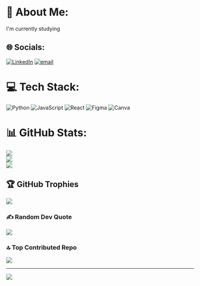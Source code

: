 # 💫 About Me:
I'm currently studying<br>


## 🌐 Socials:
[![LinkedIn](https://img.shields.io/badge/LinkedIn-%230077B5.svg?logo=linkedin&logoColor=white)](https://linkedin.com/in/BeksultanGabit) 
[![email](https://img.shields.io/badge/Email-D14836?logo=gmail&logoColor=white)](mailto:beksultangabit04@gmail.com) 

# 💻 Tech Stack:
![Python](https://img.shields.io/badge/python-3670A0?style=for-the-badge&logo=python&logoColor=ffdd54) ![JavaScript](https://img.shields.io/badge/javascript-%23323330.svg?style=for-the-badge&logo=javascript&logoColor=%23F7DF1E) ![React](https://img.shields.io/badge/react-%2320232a.svg?style=for-the-badge&logo=react&logoColor=%2361DAFB) ![Figma](https://img.shields.io/badge/figma-%23F24E1E.svg?style=for-the-badge&logo=figma&logoColor=white) ![Canva](https://img.shields.io/badge/Canva-%2300C4CC.svg?style=for-the-badge&logo=Canva&logoColor=white)
# 📊 GitHub Stats:
![](https://github-readme-stats.vercel.app/api?username=BekshQWERTY&theme=dark&hide_border=false&include_all_commits=false&count_private=false)<br/>
![](https://nirzak-streak-stats.vercel.app/?user=BekshQWERTY&theme=dark&hide_border=false)<br/>
![](https://github-readme-stats.vercel.app/api/top-langs/?username=BekshQWERTY&theme=dark&hide_border=false&include_all_commits=false&count_private=false&layout=compact)

## 🏆 GitHub Trophies
![](https://github-profile-trophy.vercel.app/?username=BekshQWERTY&theme=radical&no-frame=false&no-bg=true&margin-w=4)

### ✍️ Random Dev Quote
![](https://quotes-github-readme.vercel.app/api?type=horizontal&theme=radical)

### 🔝 Top Contributed Repo
![](https://github-contributor-stats.vercel.app/api?username=BekshQWERTY&limit=5&theme=dark&combine_all_yearly_contributions=true)

---
[![](https://visitcount.itsvg.in/api?id=BekshQWERTY&icon=10&color=13)](https://visitcount.itsvg.in)

<!-- Proudly created with GPRM ( https://gprm.itsvg.in ) -->
